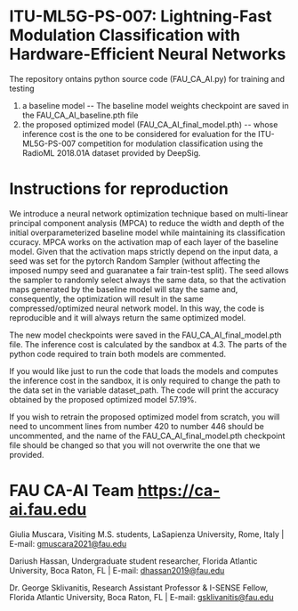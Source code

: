 # ITU-ML5G-PS-007: Lightning-Fast Modulation Classification with Hardware-Efficient Neural Networks
The repository ontains python source code (FAU_CA_AI.py) for training and testing 

1) a baseline model -- The baseline model weights checkpoint are saved in the FAU_CA_AI_baseline.pth file
2) the proposed optimized model (FAU_CA_AI_final_model.pth) --  whose inference cost is the one to be considered for evaluation for the ITU-ML5G-PS-007 competition
for modulation classification using the RadioML 2018.01A dataset provided by DeepSig.

# Instructions for reproduction

We introduce a neural network optimization technique based on multi-linear principal component analysis (MPCA) to reduce the width and depth of the initial overparameterized baseline model while maintaining its classification ccuracy. MPCA works on the activation map of each layer of the baseline model. Given that the activation maps strictly depend on the input data, a seed was set for the pytorch Random Sampler (without affecting the imposed numpy seed and guaranatee a fair train-test split). The seed allows the sampler to randomly select always the same data, so that the activation maps generated by the baseline model will stay the same and, consequently, the optimization will result in the same compressed/optimized neural network model. In this way, the code is reproducible and it will always return the same optimized model. 

The new model checkpoints were saved in the FAU_CA_AI_final_model.pth file. The inference cost is calculated by the sandbox at 4.3. The parts of the python code required to train both models are commented. 

If you would like just to run the code that loads the models and computes the inference cost in the sandbox, it is only required to change the path to the data set in the variable dataset_path. The code will print the accuracy obtained by the proposed optimized model 57.19%. 

If you wish to retrain the proposed optimized model from scratch, you will need to uncomment lines from number 420 to number 446 should be uncommented, and the name of the FAU_CA_AI_final_model.pth checkpoint file should be changed so that you will not overwrite the one that we provided. 

# FAU CA-AI Team https://ca-ai.fau.edu 
Giulia Muscara, Visiting M.S. students, LaSapienza University, Rome, Italy |
E-mail: gmuscara2021@fau.edu

Dariush Hassan, Undergraduate student researcher, Florida Atlantic University, Boca Raton, FL |
E-mail: dhassan2019@fau.edu

Dr. George Sklivanitis, Research Assistant Professor & I-SENSE Fellow, Florida Atlantic University, Boca Raton, FL |
E-mail: gsklivanitis@fau.edu
